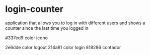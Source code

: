 # login-counter
 application that allows you to log in with different users and shows a counter since the last time you logged in


#337ed9 color icono

2e6dde color logout
214a81 color login
818286 contador
